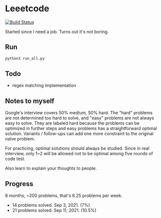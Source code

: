 # Leeetcode

[![Build Status](https://travis-ci.com/KHN190/LeeetCode.svg?branch=master)](https://travis-ci.com/KHN190/LeeetCode)

Started since I need a job. Turns out it's not boring.

## Run

```bash
python3 run_all.py
```

## Todo

* regex matching implementation

## Notes to myself

Google's interview covers 50% medium, 50% hard. The "hard" problems are not determined too hard to solve, and "easy" problems are not always easy to solve. They are labeled hard because the problems can be optimized in further steps and easy problems has a straightforward optimal solution. Variants / follow-ups can add one more constraint to the original naïve problem.

For practicing, optimal solutions should always be studied. Since in real interview, only 1~2 will be allowed not to be optimal among five rounds of code test.

Also learn to explain your thoughts to people.

## Progress

8 months, ~200 problems, that's 6.25 problems per week.
* 14 problems solved. Sep 3, 2021. (7%)
* 21 problems solved. Sep 11, 2021. (10.5%)
